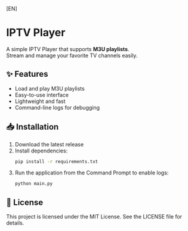 [EN]

# IPTV Player

A simple IPTV Player that supports **M3U playlists**.  
Stream and manage your favorite TV channels easily.

## ✨ Features
- Load and play M3U playlists
- Easy-to-use interface
- Lightweight and fast
- Command-line logs for debugging

## 📥 Installation
1. Download the latest release
2. Install dependencies:
   ```bash
   pip install -r requirements.txt
3. Run the application from the Command Prompt to enable logs:
   ```bash
   python main.py

## 📜 License
This project is licensed under the MIT License.
See the LICENSE file for details.
